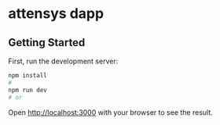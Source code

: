 # attensys dapp

## Getting Started

First, run the development server:

```bash
npm install
#
npm run dev
# or

```

Open [http://localhost:3000](http://localhost:3000) with your browser to see the result.
